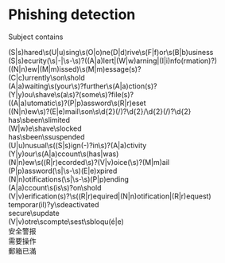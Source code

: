 # Phishing detection

Subject contains

(S|s)hared\s(U|u)sing\s(O|o)ne(D|d)rive\s(F|f)or\s(B|b)usiness<br>
(S|s)ecurity(\s|-|\s-\s)?((A|a)lert|(W|w)arning|(I|i)nfo(rmation)?)<br>
((N|n)ew|(M|m)issed)\s(M|m)essage(s)?<br>
(C|c)urrently\son\shold<br>
(A|a)waiting\s(your\s)?further\s(A|a)ction(s)?<br>
(Y|y)ou\shave\s(a\s)?(some\s)?file(s)?<br>
((A|a)utomatic\s)?(P|p)assword\s(R|r)eset<br>
((N|n)ew\s)?(E|e)mail\son\s\d{2}(\/)?\d{2}\/\d{2}(\/)?\d{2}<br>
has\sbeen\slimited<br>
(W|w)e\shave\slocked<br>
has\sbeen\ssuspended<br>
(U|u)nusual\s((S|s)ign(-)?in\s)?(A|a)ctivity<br>
(Y|y)our\s(A|a)ccount\\s(has|was)<br>
(N|n)ew\s((R|r)ecorded\s)?(V|v)oice(\s)?(M|m)ail<br>
(P|p)assword(\s|\s-\s)(E|e)xpired<br>
(N|n)otifications(\s|\s-\s)(P|p)ending<br>
(A|a)ccount\s(is\s)?on\shold<br>
(V|v)erification(s)?\s((R|r)equired|(N|n)otification|(R|r)equest)<br>
temporar(il)?y\sdeactivated<br>
secure\supdate<br>
(V|v)otre\scompte\sest\sbloqu(é|e)<br>
安全警报<br>
需要操作<br>
郵箱已滿<br>
